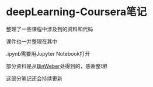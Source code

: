 # deepLearning-Coursera笔记
整理了一些课程中涉及到的资料和代码

课件也一并整理在其中

.ipynb需要用Jupyter Notebook打开

部分资料是从[BinWeber](https://github.com/BinWeber/Deep-Learning)处得到的，感谢整理!

这部分笔记还会持续更新

